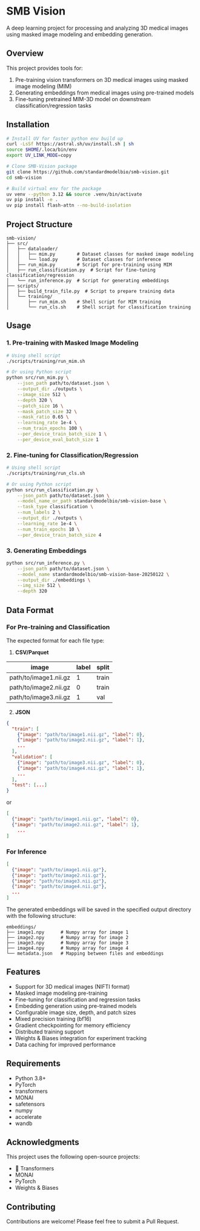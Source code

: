# SMB Vision

A deep learning project for processing and analyzing 3D medical images using masked image modeling and embedding generation.

## Overview

This project provides tools for:
1. Pre-training vision transformers on 3D medical images using masked image modeling (MIM)
2. Generating embeddings from medical images using pre-trained models
3. Fine-tuning pretrained MIM-3D model on downstream classification/regression tasks

## Installation

```bash
# Install UV for faster python env build up
curl -LsSf https://astral.sh/uv/install.sh | sh
source $HOME/.loca/bin/env
export UV_LINK_MODE=copy

# Clone SMB-Vision package
git clone https://github.com/standardmodelbio/smb-vision.git
cd smb-vision

# Build virtual env for the package
uv venv --python 3.12 && source .venv/bin/activate
uv pip install -e .
uv pip install flash-attn --no-build-isolation
```

## Project Structure

```
smb-vision/
├── src/
│   ├── dataloader/
│   │   ├── mim.py        # Dataset classes for masked image modeling
│   │   └── load.py       # Dataset classes for inference
│   ├── run_mim.py        # Script for pre-training using MIM
│   ├── run_classification.py  # Script for fine-tuning classification/regression
│   └── run_inference.py  # Script for generating embeddings
├── scripts/
│   ├── build_train_file.py  # Script to prepare training data
│   └── training/
│       ├── run_mim.sh    # Shell script for MIM training
│       └── run_cls.sh    # Shell script for classification training
```

## Usage

### 1. Pre-training with Masked Image Modeling

```bash
# Using shell script
./scripts/training/run_mim.sh

# Or using Python script
python src/run_mim.py \
    --json_path path/to/dataset.json \
    --output_dir ./outputs \
    --image_size 512 \
    --depth 320 \
    --patch_size 16 \
    --mask_patch_size 32 \
    --mask_ratio 0.65 \
    --learning_rate 1e-4 \
    --num_train_epochs 100 \
    --per_device_train_batch_size 1 \
    --per_device_eval_batch_size 1
```

### 2. Fine-tuning for Classification/Regression

```bash
# Using shell script
./scripts/training/run_cls.sh

# Or using Python script
python src/run_classification.py \
    --json_path path/to/dataset.json \
    --model_name_or_path standardmodelbio/smb-vision-base \
    --task_type classification \
    --num_labels 2 \
    --output_dir ./outputs \
    --learning_rate 1e-4 \
    --num_train_epochs 10 \
    --per_device_train_batch_size 4
```

### 3. Generating Embeddings

```bash
python src/run_inference.py \
    --json_path path/to/dataset.json \
    --model_name standardmodelbio/smb-vision-base-20250122 \
    --output_dir ./embeddings \
    --img_size 512 \
    --depth 320
```

## Data Format

### For Pre-training and Classification

The expected format for each file type:

1. **CSV/Parquet**

| image | label | split |
|------------|-------|-------|
| path/to/image1.nii.gz | 1 | train |
| path/to/image2.nii.gz | 0 | train |
| path/to/image3.nii.gz | 1 | val |

2. **JSON**

```json
{
  "train": [
    {"image": "path/to/image1.nii.gz", "label": 0},
    {"image": "path/to/image2.nii.gz", "label": 1},
    ...
  ],
  "validation": [
    {"image": "path/to/image3.nii.gz", "label": 0},
    {"image": "path/to/image4.nii.gz", "label": 1},
    ...
  ],
  "test": [...]
}
```
or
```json
[
  {"image": "path/to/image1.nii.gz", "label": 0},
  {"image": "path/to/image2.nii.gz", "label": 1},
    ...
]
```

### For Inference

```json
[
  {"image": "path/to/image1.nii.gz"},
  {"image": "path/to/image2.nii.gz"},
  {"image": "path/to/image3.nii.gz"},
  {"image": "path/to/image4.nii.gz"},
  ...
]
```

The generated embeddings will be saved in the specified output directory with the following structure:

```
embeddings/
├── image1.npy      # Numpy array for image 1
├── image2.npy      # Numpy array for image 2
├── image3.npy      # Numpy array for image 3
├── image4.npy      # Numpy array for image 4
└── metadata.json   # Mapping between files and embeddings
```

## Features

- Support for 3D medical images (NIFTI format)
- Masked image modeling pre-training
- Fine-tuning for classification and regression tasks
- Embedding generation using pre-trained models
- Configurable image size, depth, and patch sizes
- Mixed precision training (bf16)
- Gradient checkpointing for memory efficiency
- Distributed training support
- Weights & Biases integration for experiment tracking
- Data caching for improved performance

## Requirements

- Python 3.8+
- PyTorch
- transformers
- MONAI
- safetensors
- numpy
- accelerate
- wandb

## Acknowledgments

This project uses the following open-source projects:
- 🤗 Transformers
- MONAI
- PyTorch
- Weights & Biases

## Contributing

Contributions are welcome! Please feel free to submit a Pull Request.
